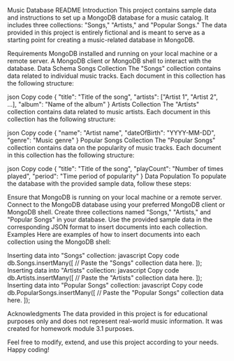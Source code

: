 Music Database README
Introduction
This project contains sample data and instructions to set up a MongoDB database for a music catalog. It includes three collections: "Songs," "Artists," and "Popular Songs." The data provided in this project is entirely fictional and is meant to serve as a starting point for creating a music-related database in MongoDB.

Requirements
MongoDB installed and running on your local machine or a remote server.
A MongoDB client or MongoDB shell to interact with the database.
Data Schema
Songs Collection
The "Songs" collection contains data related to individual music tracks. Each document in this collection has the following structure:

json
Copy code
{
  "title": "Title of the song",
  "artists": ["Artist 1", "Artist 2", ...],
  "album": "Name of the album"
}
Artists Collection
The "Artists" collection contains data related to music artists. Each document in this collection has the following structure:

json
Copy code
{
  "name": "Artist name",
  "dateOfBirth": "YYYY-MM-DD",
  "genre": "Music genre"
}
Popular Songs Collection
The "Popular Songs" collection contains data on the popularity of music tracks. Each document in this collection has the following structure:

json
Copy code
{
  "title": "Title of the song",
  "playCount": "Number of times played",
  "period": "Time period of popularity"
}
Data Population
To populate the database with the provided sample data, follow these steps:

Ensure that MongoDB is running on your local machine or a remote server.
Connect to the MongoDB database using your preferred MongoDB client or MongoDB shell.
Create three collections named "Songs," "Artists," and "Popular Songs" in your database.
Use the provided sample data in the corresponding JSON format to insert documents into each collection.
Examples
Here are examples of how to insert documents into each collection using the MongoDB shell:

Inserting data into "Songs" collection:
javascript
Copy code
db.Songs.insertMany([
  // Paste the "Songs" collection data here.
]);
Inserting data into "Artists" collection:
javascript
Copy code
db.Artists.insertMany([
  // Paste the "Artists" collection data here.
]);
Inserting data into "Popular Songs" collection:
javascript
Copy code
db.PopularSongs.insertMany([
  // Paste the "Popular Songs" collection data here.
]);

Acknowledgments
The data provided in this project is for educational purposes only and does not represent real-world music information. It was created for homework module 3.1 purposes.

Feel free to modify, extend, and use this project according to your needs. Happy coding!
